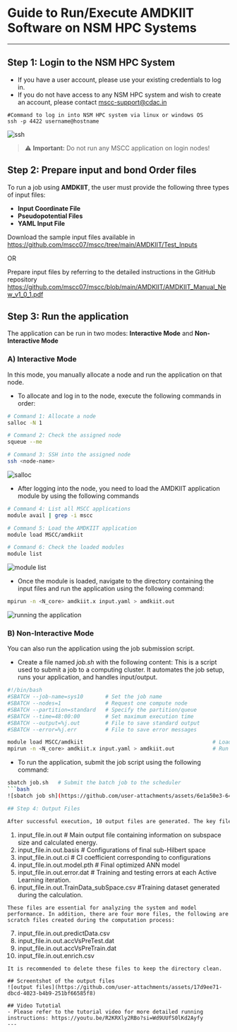 # Guide to Run/Execute AMDKIIT Software on NSM HPC Systems

---

##  Step 1: Login to the NSM HPC System
- If you have a user account, please use your existing credentials to log in.
- If you do not have access to any NSM HPC system and wish to create an account, please contact [mscc-support@cdac.in](mailto:mscc-support@cdac.in)


```
#Command to log in into NSM HPC system via linux or windows OS
ssh -p 4422 username@hostname
```
![ssh](https://github.com/user-attachments/assets/fadebec6-8d52-4a81-b03e-a40bfaa96378)

> ⚠️ **Important:** Do not run any MSCC application on login nodes!


##  Step 2: Prepare input and bond Order files
To run a job using **AMDKIIT**, the user must provide the following three types of input files:
- **Input Coordinate File**
- **Pseudopotential Files**
- **YAML Input File**
  
Download the sample input files available in https://github.com/mscc07/mscc/tree/main/AMDKIIT/Test_Inputs

OR

Prepare input files by referring to the detailed instructions in the GitHub repository  https://github.com/mscc07/mscc/blob/main/AMDKIIT/AMDKIIT_Manual_New_v1_0_1.pdf


##  Step 3: Run the application 
The application can be run in two modes: **Interactive Mode** and **Non-Interactive Mode**

### A) Interactive Mode
In this mode, you manually allocate a node and run the application on that node.
- To allocate and log in to the node, execute the following commands in order:

```bash
# Command 1: Allocate a node
salloc -N 1

# Command 2: Check the assigned node
squeue --me

# Command 3: SSH into the assigned node
ssh <node-name>

```
![salloc](https://github.com/user-attachments/assets/c4982c71-6ed3-4f35-b2d5-37e8aa325cb7)

- After logging into the node, you need to load the AMDKIIT application module by using the following commands
```bash
# Command 4: List all MSCC applications
module avail | grep -i mscc

# Command 5: Load the AMDKIIT application
module load MSCC/amdkiit

# Command 6: Check the loaded modules
module list
```
![module list](https://github.com/user-attachments/assets/37181545-902c-46c0-af11-9a6f9078d809)


- Once the module is loaded, navigate to the directory containing the input files and run the application using the following command:
```bash
mpirun -n <N_core> amdkiit.x input.yaml > amdkiit.out                                
```
![running the application](https://github.com/user-attachments/assets/9a37669c-4eb3-4067-a080-f1886e5dddac)

### B) Non-Interactive Mode
You can also run the application using the job submission script.
- Create a file named _job.sh_ with the following content:
This is a script used to submit a job to a computing cluster. It automates the job setup, runs your application, and handles input/output.

```bash
#!/bin/bash
#SBATCH --job-name=sys10       # Set the job name
#SBATCH --nodes=1              # Request one compute node
#SBATCH --partition=standard   # Specify the partition/queue
#SBATCH --time=48:00:00        # Set maximum execution time
#SBATCH --output=%j.out        # File to save standard output
#SBATCH --error=%j.err         # File to save error messages

module load MSCC/amdkiit                                         # Load the AMDKIIT module (verify module name if needed)
mpirun -n <N_core> amdkiit.x input.yaml > amdkiit.out            # Run the AMDKIIT application 
```

- To run the application, submit the job script using the following command:

```bash
sbatch job.sh   # Submit the batch job to the scheduler
```bash
![sbatch job sh](https://github.com/user-attachments/assets/6e1a50e3-64d6-4816-b042-fb2a06b195c4)

## Step 4: Output Files

After successful execution, 10 output files are generated. The key files include:

```
1)  input_file.in.out                        # Main output file containing information on subspace size and calculated energy.
2)  input_file.in.out.basis                  # Configurations of final sub-Hilbert space
3)  input_file.in.out.ci                     # CI coefficient corresponding to configurations
4)  input_file.in.out.model.pth              # Final optimized ANN model
5)  input_file.in.out.error.dat              # Training and testing errors at each Active Learning iteration.
6)  input_file.in.out.TrainData_subSpace.csv #Training dataset generated during the calculation.
```
These files are essential for analyzing the system and model performance. In addition, there are four more files, the following are scratch files created during the computation process:
```
7)  input_file.in.out.predictData.csv
8)  input_file.in.out.accVsPreTest.dat
9)  input_file.in.out.accVsPreTrain.dat
10) input_file.in.out.enrich.csv
```
It is recommended to delete these files to keep the directory clean.

## Screentshot of the output files
![output files](https://github.com/user-attachments/assets/17d9ee71-dbcd-4023-b4b9-251bf66585f8)

## Video Tutotial
- Please refer to the tutorial video for more detailed running instructions: https://youtu.be/R2KRXly2RBo?si=Wd9UUfS0lKd2Ayfy
---

